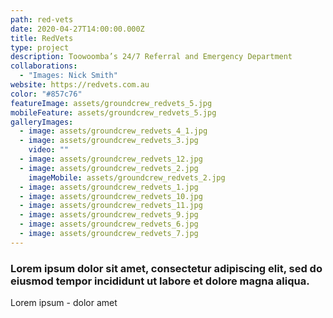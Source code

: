 ```yaml
---
path: red-vets
date: 2020-04-27T14:00:00.000Z
title: RedVets
type: project
description: Toowoomba’s 24/7 Referral and Emergency Department
collaborations:
  - "Images: Nick Smith"
website: https://redvets.com.au
color: "#857c76"
featureImage: assets/groundcrew_redvets_5.jpg
mobileFeature: assets/groundcrew_redvets_5.jpg
galleryImages:
  - image: assets/groundcrew_redvets_4_1.jpg
  - image: assets/groundcrew_redvets_3.jpg
    video: ""
  - image: assets/groundcrew_redvets_12.jpg
  - image: assets/groundcrew_redvets_2.jpg
    imageMobile: assets/groundcrew_redvets_2.jpg
  - image: assets/groundcrew_redvets_1.jpg
  - image: assets/groundcrew_redvets_10.jpg
  - image: assets/groundcrew_redvets_11.jpg
  - image: assets/groundcrew_redvets_9.jpg
  - image: assets/groundcrew_redvets_6.jpg
  - image: assets/groundcrew_redvets_7.jpg
---
```

### Lorem ipsum dolor sit amet, consectetur adipiscing elit, sed do eiusmod tempor incididunt ut labore et dolore magna aliqua. 

Lorem ipsum - dolor amet
